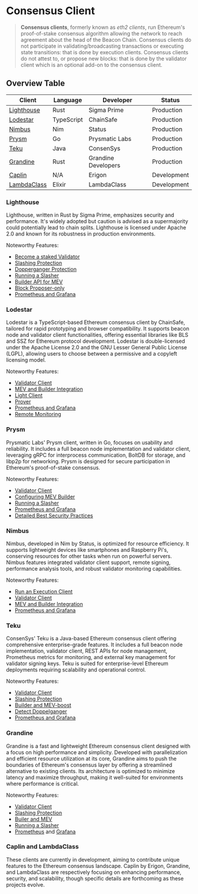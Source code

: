 # Consensus Client

> **Consensus clients**, formerly known as *eth2 clients*, run Ethereum's proof-of-stake consensus algorithm allowing the network to reach agreement about the head of the Beacon Chain. Consensus clients do not participate in validating/broadcasting transactions or executing state transitions: that is done by execution clients. Consensus clients do not attest to, or propose new blocks: that is done by the validator client which is an optional add-on to the consensus client.


## Overview Table

| Client                                                                  | Language   | Developer           | Status      |
| ----------------------------------------------------------------------- | ---------- | ------------------- | ----------- |
| [Lighthouse](https://github.com/sigp/lighthouse)                        | Rust       | Sigma Prime         | Production  |
| [Lodestar](https://github.com/ChainSafe/lodestar)                       | TypeScript | ChainSafe           | Production  |
| [Nimbus](https://github.com/status-im/nimbus-eth2)                      | Nim        | Status              | Production  |
| [Prysm](https://github.com/prysmaticlabs/prysm)                         | Go         | Prysmatic Labs      | Production  |
| [Teku](https://github.com/ConsenSys/teku)                               | Java       | ConsenSys           | Production  |
| [Grandine](https://github.com/grandinetech/grandine)                    | Rust       | Grandine Developers | Production  |
| [Caplin](https://github.com/ledgerwatch/erigon)                         | N/A        | Erigon              | Development |
| [LambdaClass](https://github.com/lambdaclass/lambda_ethereum_consensus) | Elixir     | LambdaClass         | Development |


### Lighthouse
Lighthouse, written in Rust by Sigma Prime, emphasizes security and performance. It's widely adopted but caution is advised as a supermajority could potentially lead to chain splits.
Lighthouse is licensed under Apache 2.0 and known for its robustness in production environments.

Noteworthy Features:
- [Become a staked Validator](https://lighthouse-book.sigmaprime.io/mainnet-validator.html)
- [Slashing Protection](https://lighthouse-book.sigmaprime.io/slashing-protection.html)
- [Dopperganger Protection](https://lighthouse-book.sigmaprime.io/validator-doppelganger.html)
- [Running a Slasher](https://lighthouse-book.sigmaprime.io/slasher.html)
- [Builder API for MEV](https://lighthouse-book.sigmaprime.io/builders.html)
- [Block Proposer-only](https://lighthouse-book.sigmaprime.io/advanced-proposer-only.html)
- [Prometheus and Grafana](https://lighthouse-book.sigmaprime.io/advanced_metrics.html)

### Lodestar
Lodestar is a TypeScript-based Ethereum consensus client by ChainSafe, tailored for rapid prototyping and browser compatibility.
It supports beacon node and validator client functionalities, offering essential libraries like BLS and SSZ for Ethereum protocol development.
Lodestar is double-licensed under the Apache License 2.0 and the GNU Lesser General Public License (LGPL), allowing users to choose between a permissive and a copyleft licensing model.

Noteworthy Features:
- [Validator Client](https://chainsafe.github.io/lodestar/run/validator-management/vc-configuration)
- [MEV and Builder Integration](https://chainsafe.github.io/lodestar/run/beacon-management/mev-and-builder-integration)
- [Light Client](https://chainsafe.github.io/lodestar/libraries/lightclient-prover/lightclient)
- [Prover](https://chainsafe.github.io/lodestar/libraries/lightclient-prover/prover)
- [Prometheus and Grafana](https://chainsafe.github.io/lodestar/run/logging-and-metrics/prometheus-grafana)
- [Remote Monitoring](https://chainsafe.github.io/lodestar/run/logging-and-metrics/client-monitoring)

### Prysm
Prysmatic Labs' Prysm client, written in Go, focuses on usability and reliability. It includes a full beacon node implementation and validator client, leveraging gRPC for interprocess communication, BoltDB for storage, and libp2p for networking. Prysm is designed for secure participation in Ethereum's proof-of-stake consensus.

Noteworthy Features:
- [Validator Client](https://docs.prylabs.network/docs/wallet/nondeterministic)
- [Configuring MEV Builder](https://docs.prylabs.network/docs/advanced/builder)
- [Running a Slasher](https://docs.prylabs.network/docs/prysm-usage/slasher)
- [Prometheus and Grafana](https://docs.prylabs.network/docs/prysm-usage/monitoring/grafana-dashboard)
- [Detailed Best Security Practices](https://docs.prylabs.network/docs/security-best-practices)

### Nimbus
Nimbus, developed in Nim by Status, is optimized for resource efficiency. It supports lightweight devices like smartphones and Raspberry Pi's, conserving resources for other tasks when run on powerful servers. Nimbus features integrated validator client support, remote signing, performance analysis tools, and robust validator monitoring capabilities.

Noteworthy Features:
- [Run an Execution Client](https://nimbus.guide/eth1.html)
- [Validator Client](https://nimbus.guide/validator-client.html)
- [MEV and Builder Integration](https://nimbus.guide/external-block-builder.html)
- [Prometheus and Grafana](https://nimbus.guide/metrics-pretty-pictures.html)

### Teku
ConsenSys' Teku is a Java-based Ethereum consensus client offering comprehensive enterprise-grade features. It includes a full beacon node implementation, validator client, REST APIs for node management, Prometheus metrics for monitoring, and external key management for validator signing keys. Teku is suited for enterprise-level Ethereum deployments requiring scalability and operational control.

Noteworthy Features:
- [Validator Client](https://docs.teku.consensys.io/concepts/proof-of-stake)
- [Slashing Protection](https://docs.teku.consensys.io/how-to/prevent-slashing/use-a-slashing-protection-file)
- [Builder and MEV-boost](https://docs.teku.consensys.io/concepts/builder-network)
- [Detect Doppelganger](https://docs.teku.consensys.io/how-to/prevent-slashing/detect-doppelgangers)
- [Prometheus and Grafana](https://docs.teku.consensys.io/how-to/monitor/use-metrics)

### Grandine
Grandine is a fast and lightweight Ethereum consensus client designed with a focus on high performance and simplicity.
Developed with parallelization and efficient resource utilization at its core, Grandine aims to push the boundaries of Ethereum's consensus layer by offering a streamlined alternative to existing clients.
Its architecture is optimized to minimize latency and maximize throughput, making it well-suited for environments where performance is critical.

Noteworthy Features:
- [Validator Client](https://docs.grandine.io/validator_client.html)
- [Slashing Protection](https://docs.grandine.io/slashing_protection.html)
- [Builer and MEV](https://docs.grandine.io/builder_api_and_mev.html)
- [Running a Slasher](https://github.com/grandinetech/grandine/tree/develop/slasher)
- [Prometheus](https://docs.grandine.io/metrics.html) and [Grafana](https://github.com/grandinetech/grandine/tree/develop/metrics)

### Caplin and LambdaClass
These clients are currently in development, aiming to contribute unique features to the Ethereum consensus landscape. Caplin by Erigon, Grandine, and LambdaClass are respectively focusing on enhancing performance, security, and scalability, though specific details are forthcoming as these projects evolve.
